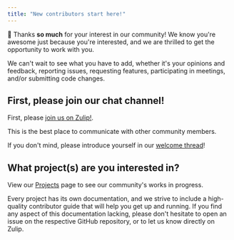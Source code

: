 ```yaml
---
title: "New contributors start here!"
---
```


🙏 Thanks **so much** for your interest in our community!
We know you're awesome just because you're interested, and we are thrilled to get the
opportunity to work with you.

We can't wait to see what you have to add, whether it's your opinions and feedback,
reporting issues, requesting features, participating in meetings, and/or submitting code
changes.


## First, please join our chat channel!

First, please [join us on Zulip!](https://jupyter.zulipchat.com/#narrow/channel/471314-geojupyter).

This is the best place to communicate with other community members.

If you don't mind, please introduce yourself in our
[welcome thread](https://jupyter.zulipchat.com/#narrow/channel/471314-geojupyter/topic/Welcome/with/503113120)!


## What project(s) are you interested in?

View our [Projects](../00-projects.md) page to see our community's works in progress.

Every project has its own documentation, and we strive to include a high-quality
contributor guide that will help you get up and running.
If you find any aspect of this documentation lacking, please don't hesitate to open an
issue on the respective GitHub repository, or to let us know directly on Zulip.
